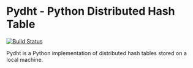 # Pydht - Python Distributed Hash Table

[![Build Status](https://travis-ci.org/cesarghali/Pydht.svg?branch=master)](https://travis-ci.org/cesarghali/Pydht)

Pydht is a Python implementation of distributed hash tables stored on a local machine.
